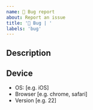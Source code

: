 ```yaml
---
name: 🐛 Bug report
about: Report an issue
title: '🐛 Bug | '
labels: 'bug'
---
```


## Description

<!--
A clear and concise description of what the bug is.
-->

<!--
**Screenshots**
If applicable, add screenshots to help explain your problem.
-->

## Device

- OS: [e.g. iOS]
- Browser [e.g. chrome, safari]
- Version [e.g. 22]
